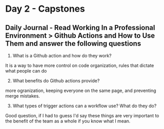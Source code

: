 # Day 2 - Capstones

## Daily Journal - Read Working In a Professional Environment > Github Actions and How to Use Them and answer the following questions

1. What is a Github action and how do they work?

It is a way to have more control on code organization, rules that dictate what people can do

2. What benefits do Github actions provide?

more ogranization, keeping everyone on the same page, and preventing merge mistakes.

3. What types of trigger actions can a workflow use? What do they do?

Good question, if I had to guess I'd say these things are very important to the benefit of the team as a whole if you know what I mean.

